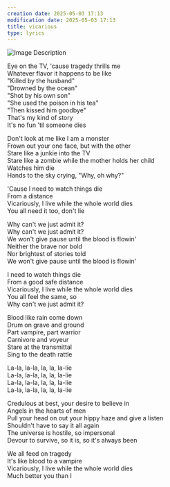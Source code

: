 ```yaml
---
creation date: 2025-05-03 17:13
modification date: 2025-05-03 17:13
title: vicarious
type: lyrics
---
```

![Image Description](/darthpedro-obsidian/images/Pasted%20image%2020250426010237.png)

Eye on the TV, 'cause tragedy thrills me  
Whatever flavor it happens to be like  
"Killed by the husband"  
"Drowned by the ocean"  
"Shot by his own son"  
"She used the poison in his tea"  
"Then kissed him goodbye"  
That's my kind of story  
It's no fun 'til someone dies

Don't look at me like I am a monster  
Frown out your one face, but with the other  
Stare like a junkie into the TV  
Stare like a zombie while the mother holds her child  
Watches him die  
Hands to the sky crying, "Why, oh why?"

'Cause I need to watch things die  
From a distance  
Vicariously, I live while the whole world dies  
You all need it too, don't lie

Why can't we just admit it?  
Why can't we just admit it?  
We won't give pause until the blood is flowin'  
Neither the brave nor bold  
Nor brightest of stories told  
We won't give pause until the blood is flowin'

I need to watch things die  
From a good safe distance  
Vicariously, I live while the whole world dies  
You all feel the same, so  
Why can't we just admit it?

Blood like rain come down  
Drum on grave and ground  
Part vampire, part warrior  
Carnivore and voyeur  
Stare at the transmittal  
Sing to the death rattle

La-la, la-la, la, la, la-lie  
La-la, la-la, la, la, la-lie  
La-la, la-la, la, la, la-lie  
La-la, la-la, la, la, la-lie

Credulous at best, your desire to believe in  
Angels in the hearts of men  
Pull your head on out your hippy haze and give a listen  
Shouldn't have to say it all again  
The universe is hostile, so impersonal  
Devour to survive, so it is, so it's always been

We all feed on tragedy  
It's like blood to a vampire  
Vicariously, I live while the whole world dies  
Much better you than I